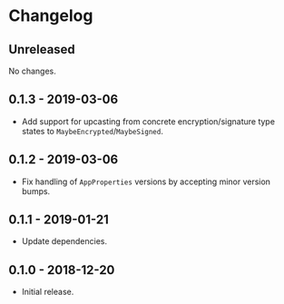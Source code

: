 # Changelog

## Unreleased

No changes.

## 0.1.3 - 2019-03-06

* Add support for upcasting from concrete encryption/signature type states to
  `MaybeEncrypted`/`MaybeSigned`.

## 0.1.2 - 2019-03-06

* Fix handling of `AppProperties` versions by accepting minor version bumps.

## 0.1.1 - 2019-01-21

* Update dependencies.

## 0.1.0 - 2018-12-20

* Initial release.
